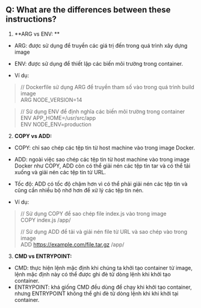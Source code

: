 ## Q: What are the differences between these instructions?

1. **ARG vs ENV:  **
- ARG: được sử dụng để truyền các giá trị đến trong quá trình xây dựng image  
- ENV: được sử dụng để thiết lập các biến môi trường trong container.  

- Ví dụ:  
> // Dockerfile sử dụng ARG để truyền tham số vào trong quá trình build image  
> ARG NODE_VERSION=14  

> // Sử dụng ENV để định nghĩa các biến môi trường trong container  
> ENV APP_HOME=/usr/src/app  
> ENV NODE_ENV=production  

2. **COPY vs ADD:**  
- COPY: chỉ sao chép các tệp tin từ host machine vào trong image Docker.  
- ADD: ngoài việc sao chép các tệp tin từ host machine vào trong image Docker như COPY, ADD còn có thể giải nén các tệp tin tar và có thể tải xuống và giải nén các tệp tin từ URL.  
- Tốc độ: ADD có tốc độ chậm hơn vì có thể phải giải nén các tệp tin và cũng cần nhiều bộ nhớ hơn để xử lý các tệp tin nén.  

- Ví dụ:  
> // Sử dụng COPY để sao chép file index.js vào trong image  
> COPY index.js /app/  
> 
> // Sử dụng ADD để tải và giải nén file từ URL và sao chép vào trong image  
> ADD https://example.com/file.tar.gz /app/  

3. **CMD vs ENTRYPOINT:**  
- CMD: thực hiện lệnh mặc định khi chúng ta khởi tạo container từ image, lệnh mặc định này có thể được ghi đè từ dòng lệnh khi khởi tạo container.  
- ENTRYPOINT: khá giống CMD đều dùng để chạy khi khởi tạo container, nhưng ENTRYPOINT không thể ghi đè từ dòng lệnh khi khi khởi tại container.  



